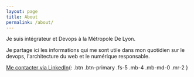 ```yaml
---
layout: page
title: About
permalink: /about/
---
```


Je suis intégrateur et Devops à la Métropole De Lyon.

Je partage ici les informations qui me sont utile dans mon quotidien sur le devops, l'architecture du web et le numérique responsable.


[Me contacter via LinkedIn](https://www.linkedin.com/in/benoitmarechal1/){: .btn .btn-primary .fs-5 .mb-4 .mb-md-0 .mr-2 }



<!-- This is the base Jekyll theme. You can find out more info about customizing your Jekyll theme, as well as basic Jekyll usage documentation at [jekyllrb.com](https://jekyllrb.com/)
 -->
